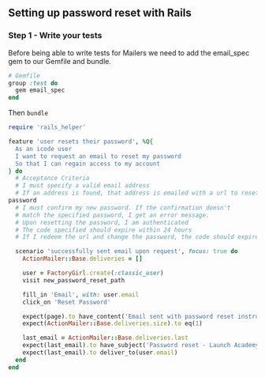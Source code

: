 ## Setting up password reset with Rails

### Step 1 - Write your tests

Before being able to write tests for Mailers we need to add the email_spec gem
to our Gemfile and bundle.

```ruby
# Gemfile
group :test do
  gem email_spec
end
```
Then ``bundle``  

```ruby
require 'rails_helper'

feature 'user resets their password', %Q{
  As an icode user
  I want to request an email to reset my password
  So that I can regain access to my account
} do
  # Acceptance Criteria
  # I must specify a valid email address
  # If an address is found, that address is emailed with a url to reset a
password
  # I must confirm my new password. If the confirmation doesn't
  # match the specified password, I get an error message.
  # Upon resetting the password, I am authenticated
  # The code specified should expire within 24 hours
  # If I redeem the url and change the password, the code should expire

  scenario 'successfully sent email upon request', focus: true do
    ActionMailer::Base.deliveries = []

    user = FactoryGirl.create(:classic_user)
    visit new_password_reset_path

    fill_in 'Email', with: user.email
    click_on 'Reset Password'

    expect(page).to have_content('Email sent with password reset instructions.')
    expect(ActionMailer::Base.deliveries.size).to eq(1)

    last_email = ActionMailer::Base.deliveries.last
    expect(last_email).to have_subject('Password reset - Launch Academy')
    expect(last_email).to deliver_to(user.email)
  end
end
```
